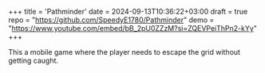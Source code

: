 +++
title = 'Pathminder'
date = 2024-09-13T10:36:22+03:00
draft = true
repo = "https://github.com/SpeedyE1780/Pathminder"
demo = "https://www.youtube.com/embed/bB_2pU0ZZzM?si=ZQEVPeiThPn2-kYy"
+++

This a mobile game where the player needs to escape the grid without getting caught.
